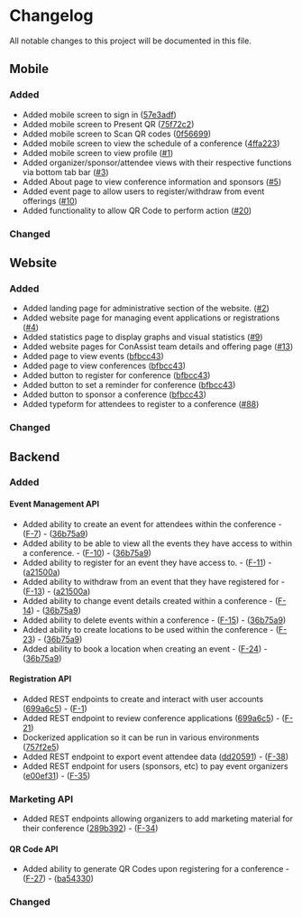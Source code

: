 <!--
This file includes ordered list of changes to the project with links to corresponding Pull Requests.

ALL Pull Requests linked should include reference to the SRS document requirements that it is trying to satisfy or address in some way, if any.

e.g 
### Added
- Added admin dashboard interface ([#1](<link_to_pr_#1>))
### Changed
- Changed admin dashboard widgets available to better fit requirements ([#2](<link_to_pr_#2>))
-->

# Changelog
All notable changes to this project will be documented in this file.

## Mobile
### Added
- Added mobile screen to sign in ([57e3adf](https://github.com/coffeexcode/capstone/commit/57e3adff75627cc3015e0de6aea4cfafbdf00df0))
- Added mobile screen to Present QR ([75f72c2](https://github.com/coffeexcode/capstone/commit/75f72c232a4990a185aac5d14c8294165ca6d739))
- Added mobile screen to Scan QR codes ([0f56699](https://github.com/coffeexcode/capstone/commit/0f56699db40f170264c931d6813e8c88da64d26d))
- Added mobile screen to view the schedule of a conference ([4ffa223](https://github.com/coffeexcode/capstone/commit/4ffa2238b79ee4b5540eabbee2a511331ff47d6f))
- Added mobile screen to view profile ([#1](https://github.com/coffeexcode/capstone/pull/1))
- Added organizer/sponsor/attendee views with their respective functions via bottom tab bar ([#3](https://github.com/coffeexcode/capstone/pull/3))
- Added About page to view conference information and sponsors ([#5](https://github.com/coffeexcode/capstone/pull/5))
- Added event page to allow users to register/withdraw from event offerings ([#10](https://github.com/coffeexcode/capstone/pull/10))
- Added functionality to allow QR Code to perform action ([#20](https://github.com/coffeexcode/capstone/pull/20))

### Changed

## Website
### Added
- Added landing page for administrative section of the website. ([#2](https://github.com/coffeexcode/capstone/pull/2))
- Added website page for managing event applications or registrations ([#4](https://github.com/coffeexcode/capstone/pull/4))
- Added statistics page to display graphs and visual statistics ([#9](https://github.com/coffeexcode/capstone/pull/9))
- Added website pages for ConAssist team details and offering page ([#13](https://github.com/coffeexcode/capstone/pull/13))
- Added page to view events ([bfbcc43](https://github.com/coffeexcode/capstone/pull/14))
- Added page to view conferences ([bfbcc43](https://github.com/coffeexcode/capstone/pull/14))
- Added button to register for conference ([bfbcc43](https://github.com/coffeexcode/capstone/pull/14))
- Added button to set a reminder for conference ([bfbcc43](https://github.com/coffeexcode/capstone/pull/14))
- Added button to sponsor a conference ([bfbcc43](https://github.com/coffeexcode/capstone/pull/14))
- Added typeform for attendees to register to a conference ([#88](https://github.com/coffeexcode/capstone/pull/88))

### Changed

## Backend
### Added
#### Event Management API
- Added ability to create an event for attendees within the conference - ([F-7](https://github.com/coffeexcode/capstone/wiki/Requirements-Document#F-38)) - ([36b75a9](https://github.com/coffeexcode/capstone/commit/36b75a93d60ff215ad8ef35a0036260123e4153f))
- Added ability to be able to view all the events they have access to within a conference. - ([F-10](https://github.com/coffeexcode/capstone/wiki/Requirements-Document#F-38)) - ([36b75a9](https://github.com/coffeexcode/capstone/commit/36b75a93d60ff215ad8ef35a0036260123e4153f))
- Added ability to register for an event they have access to. - ([F-11](https://github.com/coffeexcode/capstone/wiki/Requirements-Document#F-38)) - ([a21500a](https://github.com/coffeexcode/capstone/commit/a21500a8affc93f1487f3246806c4cfbb4419491))
- Added ability to withdraw from an event that they have registered for - ([F-13](https://github.com/coffeexcode/capstone/wiki/Requirements-Document#F-38)) - ([a21500a](https://github.com/coffeexcode/capstone/commit/a21500a8affc93f1487f3246806c4cfbb4419491))
- Added ability to change event details created within a conference - ([F-14](https://github.com/coffeexcode/capstone/wiki/Requirements-Document#F-38)) - ([36b75a9](https://github.com/coffeexcode/capstone/commit/36b75a93d60ff215ad8ef35a0036260123e4153f))
- Added ability to delete events within a conference - ([F-15](https://github.com/coffeexcode/capstone/wiki/Requirements-Document#F-38)) - ([36b75a9](https://github.com/coffeexcode/capstone/commit/36b75a93d60ff215ad8ef35a0036260123e4153f))
- Added ability to create locations to be used within the conference - ([F-23](https://github.com/coffeexcode/capstone/wiki/Requirements-Document#F-38)) - ([36b75a9](https://github.com/coffeexcode/capstone/commit/36b75a93d60ff215ad8ef35a0036260123e4153f))
- Added ability to book a location when creating an event - ([F-24](https://github.com/coffeexcode/capstone/wiki/Requirements-Document#F-38)) - ([36b75a9](https://github.com/coffeexcode/capstone/commit/36b75a93d60ff215ad8ef35a0036260123e4153f))

#### Registration API
- Added REST endpoints to create and interact with user accounts ([699a6c5](https://github.com/Jailoodu/RestfulRegistration/commit/699a6c5e41b2a884352639cd666e45d9bb4bc58a)) - ([F-1](https://github.com/coffeexcode/capstone/wiki/Requirements-Document#F-1))
- Added REST endpoint to review conference applications ([699a6c5](https://github.com/Jailoodu/RestfulRegistration/commit/699a6c5e41b2a884352639cd666e45d9bb4bc58a)) - ([F-21](https://github.com/coffeexcode/capstone/wiki/Requirements-Document#F-21))
- Dockerized application so it can be run in various environments ([757f2e5](https://github.com/Jailoodu/RestfulRegistration/commit/757f2e5eec1960ba19bdb70b576f9b9d6a6c20bc))
- Added REST endpoint to export event attendee data ([dd20591](https://github.com/Jailoodu/RestfulRegistration/commit/dd20591ee28f3af258593a111bdee0e1ac33640c)) - ([F-38](https://github.com/coffeexcode/capstone/wiki/Requirements-Document#F-38))
- Added REST endpoint for users (sponsors, etc) to pay event organizers ([e00ef31](https://github.com/Jailoodu/RestfulRegistration/commit/e00ef3177cef831dd87cc9628e1d7c0ff0d6757f)) - ([F-35](https://github.com/coffeexcode/capstone/wiki/Requirements-Document#F-35))

### Marketing API
- Added REST endpoints allowing organizers to add marketing material for their conference ([289b392](https://github.com/Jailoodu/RestfulMarketing/commit/289b3923abdf193c2fe2d2227a0083ddd382b5e1)) - ([F-34](https://github.com/coffeexcode/capstone/wiki/Requirements-Document#F-34))

#### QR Code API
- Added ability to generate QR Codes upon registering for a conference - ([F-27](https://github.com/coffeexcode/capstone/wiki/Requirements-Document#F-38)) - ([ba54330](https://github.com/coffeexcode/RestfulQr/commit/ba54330e28b7286ce7949ef22acd7cd4cfcc3d9d))

### Changed
